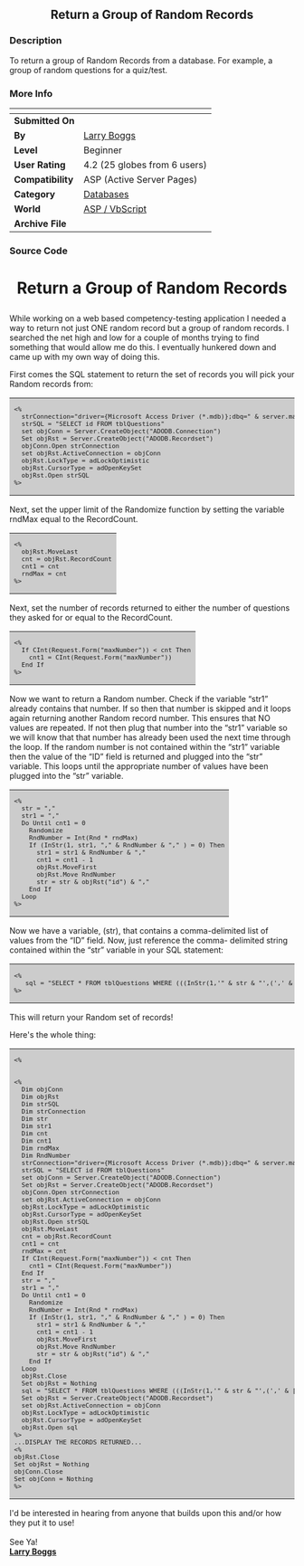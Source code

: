 ﻿<div align="center">

## Return a Group of Random Records


</div>

### Description

To return a group of Random Records from a database. For example, a group of random questions for a quiz/test.
 
### More Info
 


<span>             |<span>
---                |---
**Submitted On**   |
**By**             |[Larry Boggs](https://github.com/Planet-Source-Code/PSCIndex/blob/master/ByAuthor/larry-boggs.md)
**Level**          |Beginner
**User Rating**    |4.2 (25 globes from 6 users)
**Compatibility**  |ASP \(Active Server Pages\)
**Category**       |[Databases](https://github.com/Planet-Source-Code/PSCIndex/blob/master/ByCategory/databases__4-5.md)
**World**          |[ASP / VbScript](https://github.com/Planet-Source-Code/PSCIndex/blob/master/ByWorld/asp-vbscript.md)
**Archive File**   |[](https://github.com/Planet-Source-Code/larry-boggs-return-a-group-of-random-records__4-6201/archive/master.zip)





### Source Code

<!--random.asp-->
<!--Copyright (c) 1999 by Larry L. Boggs. All rights reserved.-->
<!--Generate a random recordset from an Access database-->
<html>
<head>
<title>Random Recordset</title>
<meta name="author" content="Larry Boggs">
<meta name="email" content="lboggs@i1.net">
<meta name="date" content="5/21/00">
<meta name="description" content="Return a Random Group of Records">
<meta name="keywords" content="access, random, group, records, recordset">
</head>
<body>
<center><b><h1><p>
Return a Group of Random Records
</p></h1></b></center>
<p>
While working on a web based competency-testing application I needed a way to return not just ONE random record but a group of random records. I searched the net high and low for a couple of months
trying to find something that would allow me do this. I eventually hunkered down and came up with my own way of doing this.
</p>
<p>
First comes the SQL statement to return the set of records you will pick your Random records from:
</p>
<p>
<table width=95% border=0>
<tr><td bgcolor=#cccccc width=100%>
<code><pre>
&lt;%
  strConnection="driver={Microsoft Access Driver (*.mdb)};dbq=" & server.mappath("/testdb.mdb")
  strSQL = "SELECT id FROM tblQuestions"
  set objConn = Server.CreateObject("ADODB.Connection")
  Set objRst = Server.CreateObject("ADODB.Recordset")
  objConn.Open strConnection
  set objRst.ActiveConnection = objConn
  objRst.LockType = adLockOptimistic
  objRst.CursorType = adOpenKeySet
  objRst.Open strSQL
%&gt;</pre></code>
</td></tr>
</table>
</p>
<p>
Next, set the upper limit of the Randomize function by setting the variable rndMax equal to the RecordCount.
</p>
<p>
<table width=95% border=0>
<tr><td bgcolor=#cccccc width=100%>
<code><pre>
&lt;%
  objRst.MoveLast
  cnt = objRst.RecordCount
  cnt1 = cnt
  rndMax = cnt
%&gt;</pre></code>
</td></tr>
</table>
</p>
<p>
Next, set the number of records returned to either the number of questions they asked for or equal to the RecordCount.
</p>
<p>
<table width=95% border=0>
<tr><td bgcolor=#cccccc width=100%>
<code><pre>
&lt;%
  If CInt(Request.Form("maxNumber")) < cnt Then
	cnt1 = CInt(Request.Form("maxNumber"))
  End If
%&gt;</pre></code>
</td></tr>
</table>
</p>
<p>
Now we want to return a Random number. Check if the variable &#8220;str1&#8221; already contains that number. If so then that number is skipped
and it loops again returning another Random record number. This ensures that NO values are repeated. If not then plug that number into
the &#8220;str1&#8221; variable so we will know that that number has already been used the next time through the loop. If the random number is not
contained within the &#8220;str1&#8221; variable then the value of the &#8220;ID&#8221; field is returned and plugged into the &#8220;str&#8221; variable. This loops until the
appropriate number of values have been plugged into the &#8220;str&#8221; variable.
</p>
<p>
<table width=95% border=0>
<tr><td bgcolor=#cccccc width=100%>
<code><pre>
&lt;%
  str = ","
  str1 = ","
  Do Until cnt1 = 0
    Randomize
    RndNumber = Int(Rnd * rndMax)
    If (InStr(1, str1, "," & RndNumber & "," ) = 0) Then
	  str1 = str1 & RndNumber & ","
	  cnt1 = cnt1 - 1
	  objRst.MoveFirst
	  objRst.Move RndNumber
      str = str & objRst("id") & ","
	End If
  Loop
%&gt;</pre></code>
</td></tr>
</table>
</p>
<p>
Now we have a variable, (str), that contains a comma-delimited list of values from the &#8220;ID&#8221; field. Now, just reference the comma-
delimited string contained within the &#8220;str&#8221; variable in your SQL statement:
</p>
<p>
<table width=95% border=0>
<tr><td bgcolor=#cccccc width=100%>
<code><pre>
&lt;%
   sql = "SELECT * FROM tblQuestions WHERE (((InStr(1,'" & str & "',(',' & [id] & ',')))<>0)) "
%&gt;</pre></code>
</td></tr>
</table>
</p>
<p>
This will return your Random set of records!
</p>
<p>
Here's the whole thing:
</p>
<p>
<table width=95% border=0>
<tr><td bgcolor=#cccccc width=100%>
<code><pre>
&lt;%
<!--Generate a random recordset from an Access database-->
<!--#include virtual="/adovbs.inc"-->
&lt;%
  Dim objConn
  Dim objRst
  Dim strSQL
  Dim strConnection
  Dim str
  Dim str1
  Dim cnt
  Dim cnt1
  Dim rndMax
  Dim RndNumber
  strConnection="driver={Microsoft Access Driver (*.mdb)};dbq=" & server.mappath("/testdb.mdb")
  strSQL = "SELECT id FROM tblQuestions"
  set objConn = Server.CreateObject("ADODB.Connection")
  Set objRst = Server.CreateObject("ADODB.Recordset")
  objConn.Open strConnection
  set objRst.ActiveConnection = objConn
  objRst.LockType = adLockOptimistic
  objRst.CursorType = adOpenKeySet
  objRst.Open strSQL
  objRst.MoveLast
  cnt = objRst.RecordCount
  cnt1 = cnt
  rndMax = cnt
  If CInt(Request.Form("maxNumber")) < cnt Then
	cnt1 = CInt(Request.Form("maxNumber"))
  End If
  str = ","
  str1 = ","
  Do Until cnt1 = 0
    Randomize
    RndNumber = Int(Rnd * rndMax)
    If (InStr(1, str1, "," & RndNumber & "," ) = 0) Then
	  str1 = str1 & RndNumber & ","
	  cnt1 = cnt1 - 1
	  objRst.MoveFirst
	  objRst.Move RndNumber
      str = str & objRst("id") & ","
	End If
  Loop
  objRst.Close
  Set objRst = Nothing
  sql = "SELECT * FROM tblQuestions WHERE (((InStr(1,'" & str & "',(',' & [id] & ',')))<>0)) "
  Set objRst = Server.CreateObject("ADODB.Recordset")
  set objRst.ActiveConnection = objConn
  objRst.LockType = adLockOptimistic
  objRst.CursorType = adOpenKeySet
  objRst.Open sql
%&gt;
...DISPLAY THE RECORDS RETURNED...
&lt;%
objRst.Close
Set objRst = Nothing
objConn.Close
Set objConn = Nothing
%&gt;
</pre></code>
</td></tr>
</table>
</p>
<p>
I'd be interested in hearing from anyone that builds upon this and/or how they put it to use!<br>
<br>
See Ya!<br>
<b><a HREF="mailto:lboggs@i1.net">
Larry Boggs</a></b>
</p>
</body>
</html>

